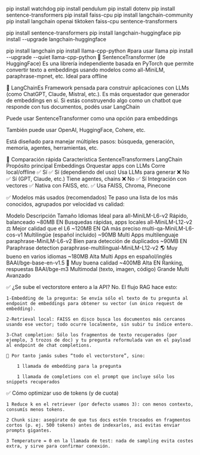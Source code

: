 
pip install watchdog
pip install pendulum
pip install dotenv
pip install sentence-transformers
pip install faiss-cpu
pip install langchain-community
pip install langchain openai tiktoken faiss-cpu sentence-transformers


pip install  sentence-transformers
pip install langchain-huggingface
pip install --upgrade langchain-huggingface

pip install langchain
pip install llama-cpp-python  #para usar llama
pip install --upgrade --quiet  llama-cpp-python
🔹 SentenceTransformer (de HuggingFace)
Es una librería independiente basada en PyTorch que permite convertir texto a embeddings usando modelos como all-MiniLM, paraphrase-mpnet, etc. Ideal para offline

🔸 LangChainEs
Framework pensada para construir aplicaciones con LLMs (como ChatGPT, Claude, Mistral, etc.). Es más orquestador que generador de embeddings en sí.
Si estás construyendo algo como un chatbot que responde con tus documentos, podés usar LangChain

Puede usar SentenceTransformer como una opción para embeddings

También puede usar OpenAI, HuggingFace, Cohere, etc.

Está diseñado para manejar múltiples pasos: búsqueda, generación, memoria, agentes, herramientas, etc.

📌 Comparación rápida
Característica                 SentenceTransformers         LangChain
Propósito principal Embeddings Orquestar apps con LLMs
Corre local/offline             ✅ Sí                     ✅ Sí (dependiendo del uso)
Usa LLMs para generar         ❌ No                     ✅ Sí (GPT, Claude, etc.)
Tiene agentes, chains         ❌ No                     ✅ Sí
Integración con vectores     ✅ Nativa con FAISS, etc. ✅ Usa FAISS, Chroma, Pinecone

✅ Modelos más usados (recomendados)
Te paso una lista de los más conocidos, agrupados por velocidad vs calidad:

Modelo                                 Descripción             Tamaño                  Idiomas             Ideal para
all-MiniLM-L6-v2                     Rápido, balanceado     ~80MB  EN Busquedas rápidas, apps locales
all-MiniLM-L12-v2 ⚖️                  Mejor calidad que el L6 ~120MB  EN QA más preciso
multi-qa-MiniLM-L6-cos-v1             Multilingüe (español incluido) ~90MB  Multi Apps multilenguaje
paraphrase-MiniLM-L6-v2                 Bien para detección de duplicados ~90MB  EN Paraphrase detection
paraphrase-multilingual-MiniLM-L12-v2 🌎 Muy bueno en varios idiomas ~180MB Alta Multi Apps en español/inglés
BAAI/bge-base-en-v1.5                 🧠 Muy buena calidad ~400MB Alta EN Ranking, respuestas
BAAI/bge-m3                             Multimodal (texto, imagen, código) Grande  Multi Avanzado

✅ ¿Se sube el vectorstore entero a la API?
    No. El flujo RAG  hace esto:

    1-Embedding de la pregunta: Se envía sólo el texto de tu pregunta al endpoint de embeddings para obtener su vector (un único request de embedding).

    2-Retrieval local: FAISS en disco busca los documentos más cercanos usando ese vector; todo ocurre localmente, sin subir tu índice entero.

    3-Chat completion: Sólo los fragmentos de texto recuperados (por ejemplo, 3 trozos de doc) y tu pregunta reformulada van en el payload al endpoint de chat completions.

    📌 Por tanto jamás subes “todo el vectorstore”, sino:

        1 llamada de embedding para la pregunta

        1 llamada de completions con el prompt que incluye sólo los snippets recuperados

✅ Cómo optimizar uso de tokens (y de cuota)

    1 Reduce k en el retriever (por defecto usamos 3): con menos contexto, consumís menos tokens.

    2 Chunk size: asegúrate de que tus docs estén troceados en fragmentos cortos (p. ej. 500 tokens) antes de indexarlos, así evitas enviar prompts gigantes.

    3 Temperature = 0 en la llamada de test: nada de sampling evita costes extra, y sirve para confirmar conexión.
